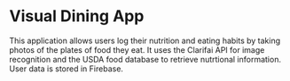 # Visual Dining App
This application allows users log their nutrition and eating habits by taking photos of the plates of food they eat. It uses the Clarifai API for image recognition and the USDA food database to retrieve nutrtional information. User data is stored in Firebase. 
